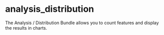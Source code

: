# analysis_distribution
The Analysis / Distribution Bundle allows you to count features and display the results in charts.
